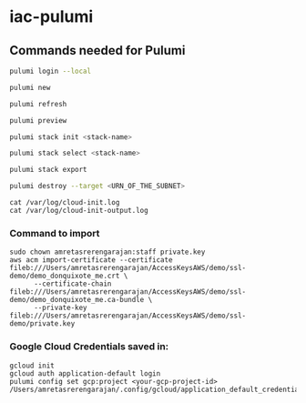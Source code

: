 # iac-pulumi

## Commands needed for Pulumi

```bash
pulumi login --local
```
    
```bash
pulumi new
```


```bash
pulumi refresh
```


```bash
pulumi preview
```

   
```bash
pulumi stack init <stack-name>
```

   
```bash
pulumi stack select <stack-name>
```
    
    
```bash
pulumi stack export
```

    
```bash
pulumi destroy --target <URN_OF_THE_SUBNET>
```

```
cat /var/log/cloud-init.log
cat /var/log/cloud-init-output.log
```

### Command to import
```
sudo chown amretasrerengarajan:staff private.key
aws acm import-certificate --certificate fileb:///Users/amretasrerengarajan/AccessKeysAWS/demo/ssl-demo/demo_donquixote_me.crt \
      --certificate-chain fileb:///Users/amretasrerengarajan/AccessKeysAWS/demo/ssl-demo/demo_donquixote_me.ca-bundle \
      --private-key fileb:///Users/amretasrerengarajan/AccessKeysAWS/demo/ssl-demo/private.key
```


### Google Cloud Credentials saved in:
```
gcloud init
gcloud auth application-default login
pulumi config set gcp:project <your-gcp-project-id>
/Users/amretasrerengarajan/.config/gcloud/application_default_credentials.json
```
